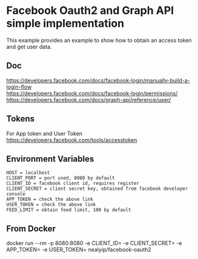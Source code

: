 # Facebook Oauth2 and Graph API simple implementation #
This example provides an example to show how to obtain an access token and get user data.  

## Doc ##
https://developers.facebook.com/docs/facebook-login/manually-build-a-login-flow  
https://developers.facebook.com/docs/facebook-login/permissions/  
https://developers.facebook.com/docs/graph-api/reference/user/  

## Tokens ##
For App token and User Token
https://developers.facebook.com/tools/accesstoken

## Environment Variables ##
```
HOST = localhost
CLIENT_PORT = port used, 8080 by default
CLIENT_ID = facebook client id, requires register
CLIENT_SECRET = client secret key, obtained from facebook developer console
APP_TOKEN = check the above link
USER_TOKEN = check the above link
FEED_LIMIT = obtain feed limit, 100 by default
```

## From Docker ##
docker run --rm -p 8080:8080 -e CLIENT_ID=<client id> -e CLIENT_SECRET=<client secret> -e APP_TOKEN=<app token> -e USER_TOKEN=<user token> nealyip/facebook-oauth2